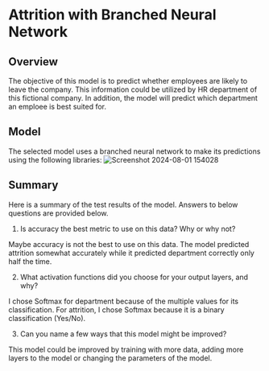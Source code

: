 # Attrition with Branched Neural Network

## Overview
The objective of this model is to predict whether employees are likely to leave the company.  This information could be utilized by HR department of this fictional company.  In addition, the model will predict which department an emploee is best suited for.  

## Model
The selected model uses a branched neural network to make its predictions using the following libraries:
![Screenshot 2024-08-01 154028](https://github.com/user-attachments/assets/334deea1-5937-4f50-abb9-892c77ab198d)

## Summary
Here is a summary of the test results of the model.  Answers to below questions are provided below.

1. Is accuracy the best metric to use on this data? Why or why not?
   
Maybe accuracy is not the best to use on this data.  The model predicted 
attrition somewhat accurately while it predicted department correctly only
half the time.

2. What activation functions did you choose for your output layers, and why?
   
I chose Softmax for department because of the multiple values for its 
classification.  For attrition, I chose Softmax because it is a binary
classification (Yes/No).

3. Can you name a few ways that this model might be improved?
   
This model could be improved by training with more data, adding more layers
to the model or changing the parameters of the model.

